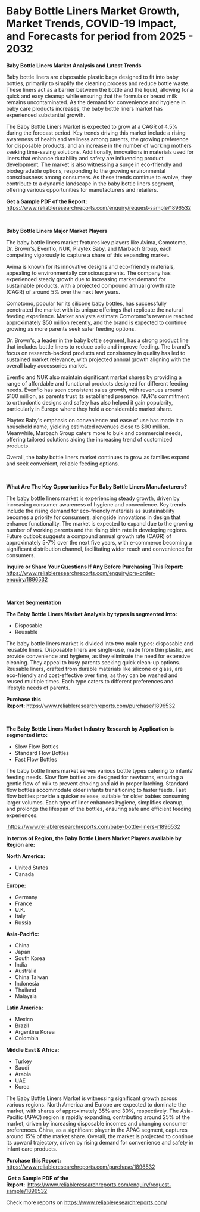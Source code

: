 <p><h1>Baby Bottle Liners Market Growth, Market Trends, COVID-19 Impact, and Forecasts for period from 2025 - 2032</h1></p><p><strong>Baby Bottle Liners Market Analysis and Latest Trends</strong></p>
<p><p>Baby bottle liners are disposable plastic bags designed to fit into baby bottles, primarily to simplify the cleaning process and reduce bottle waste. These liners act as a barrier between the bottle and the liquid, allowing for a quick and easy cleanup while ensuring that the formula or breast milk remains uncontaminated. As the demand for convenience and hygiene in baby care products increases, the baby bottle liners market has experienced substantial growth.</p><p>The Baby Bottle Liners Market is expected to grow at a CAGR of 4.5% during the forecast period. Key trends driving this market include a rising awareness of health and wellness among parents, the growing preference for disposable products, and an increase in the number of working mothers seeking time-saving solutions. Additionally, innovations in materials used for liners that enhance durability and safety are influencing product development. The market is also witnessing a surge in eco-friendly and biodegradable options, responding to the growing environmental consciousness among consumers. As these trends continue to evolve, they contribute to a dynamic landscape in the baby bottle liners segment, offering various opportunities for manufacturers and retailers.</p></p>
<p><strong>Get a Sample PDF of the Report:&nbsp;</strong> <a href="https://www.reliableresearchreports.com/enquiry/request-sample/1896532?utm_campaign=2030&utm_medium=2&utm_source=Github&utm_content=ia&utm_term=10022025&utm_id=baby-bottle-liners">https://www.reliableresearchreports.com/enquiry/request-sample/1896532</a></p>
<p>&nbsp;</p>
<p><strong>Baby Bottle Liners Major Market Players</strong></p>
<p><p>The baby bottle liners market features key players like Avima, Comotomo, Dr. Brown's, Evenflo, NUK, Playtex Baby, and Marbach Group, each competing vigorously to capture a share of this expanding market. </p><p>Avima is known for its innovative designs and eco-friendly materials, appealing to environmentally conscious parents. The company has experienced steady growth due to increasing market demand for sustainable products, with a projected compound annual growth rate (CAGR) of around 5% over the next few years.</p><p>Comotomo, popular for its silicone baby bottles, has successfully penetrated the market with its unique offerings that replicate the natural feeding experience. Market analysts estimate Comotomo's revenue reached approximately $50 million recently, and the brand is expected to continue growing as more parents seek safer feeding options.</p><p>Dr. Brown's, a leader in the baby bottle segment, has a strong product line that includes bottle liners to reduce colic and improve feeding. The brand's focus on research-backed products and consistency in quality has led to sustained market relevance, with projected annual growth aligning with the overall baby accessories market.</p><p>Evenflo and NUK also maintain significant market shares by providing a range of affordable and functional products designed for different feeding needs. Evenflo has seen consistent sales growth, with revenues around $100 million, as parents trust its established presence. NUK's commitment to orthodontic designs and safety has also helped it gain popularity, particularly in Europe where they hold a considerable market share.</p><p>Playtex Baby's emphasis on convenience and ease of use has made it a household name, yielding estimated revenues close to $90 million. Meanwhile, Marbach Group caters more to bulk and commercial needs, offering tailored solutions aiding the increasing trend of customized products.</p><p>Overall, the baby bottle liners market continues to grow as families expand and seek convenient, reliable feeding options.</p></p>
<p>&nbsp;</p>
<p><strong>What Are The Key Opportunities For Baby Bottle Liners Manufacturers?</strong></p>
<p><p>The baby bottle liners market is experiencing steady growth, driven by increasing consumer awareness of hygiene and convenience. Key trends include the rising demand for eco-friendly materials as sustainability becomes a priority for consumers, alongside innovations in design that enhance functionality. The market is expected to expand due to the growing number of working parents and the rising birth rate in developing regions. Future outlook suggests a compound annual growth rate (CAGR) of approximately 5-7% over the next five years, with e-commerce becoming a significant distribution channel, facilitating wider reach and convenience for consumers.</p></p>
<p><strong>Inquire or Share Your Questions If Any Before Purchasing This Report:</strong> <a href="https://www.reliableresearchreports.com/enquiry/pre-order-enquiry/1896532?utm_campaign=2030&utm_medium=2&utm_source=Github&utm_content=ia&utm_term=10022025&utm_id=baby-bottle-liners">https://www.reliableresearchreports.com/enquiry/pre-order-enquiry/1896532</a></p>
<p>&nbsp;</p>
<p><strong>Market Segmentation</strong></p>
<p><strong>The Baby Bottle Liners Market Analysis by types is segmented into:</strong></p>
<p><ul><li>Disposable</li><li>Reusable</li></ul></p>
<p><p>The baby bottle liners market is divided into two main types: disposable and reusable liners. Disposable liners are single-use, made from thin plastic, and provide convenience and hygiene, as they eliminate the need for extensive cleaning. They appeal to busy parents seeking quick clean-up options. Reusable liners, crafted from durable materials like silicone or glass, are eco-friendly and cost-effective over time, as they can be washed and reused multiple times. Each type caters to different preferences and lifestyle needs of parents.</p></p>
<p><strong>Purchase this Report:&nbsp;</strong><a href="https://www.reliableresearchreports.com/purchase/1896532?utm_campaign=2030&utm_medium=2&utm_source=Github&utm_content=ia&utm_term=10022025&utm_id=baby-bottle-liners">https://www.reliableresearchreports.com/purchase/1896532</a></p>
<p>&nbsp;</p>
<p><strong>The Baby Bottle Liners Market Industry Research by Application is segmented into:</strong></p>
<p><ul><li>Slow Flow Bottles</li><li>Standard Flow Bottles</li><li>Fast Flow Bottles</li></ul></p>
<p><p>The baby bottle liners market serves various bottle types catering to infants' feeding needs. Slow flow bottles are designed for newborns, ensuring a gentle flow of milk to prevent choking and aid in proper latching. Standard flow bottles accommodate older infants transitioning to faster feeds. Fast flow bottles provide a quicker release, suitable for older babies consuming larger volumes. Each type of liner enhances hygiene, simplifies cleanup, and prolongs the lifespan of the bottles, ensuring safe and efficient feeding experiences.</p></p>
<p><a href="https://www.reliableresearchreports.com/baby-bottle-liners-r1896532?utm_campaign=2030&utm_medium=2&utm_source=Github&utm_content=ia&utm_term=10022025&utm_id=baby-bottle-liners">&nbsp;https://www.reliableresearchreports.com/baby-bottle-liners-r1896532</a></p>
<p><strong>In terms of Region, the Baby Bottle Liners Market Players available by Region are:</strong></p>
<p>
    <p> <strong> North America: </strong>
        <ul>
            <li>United States</li>
            <li>Canada</li>
        </ul>
        </p> 
    <p> <strong> Europe: </strong>
        <ul>
            <li>Germany</li>
            <li>France</li>
            <li>U.K.</li>
            <li>Italy</li>
            <li>Russia</li>
        </ul>
        </p> 
    <p> <strong> Asia-Pacific: </strong>
        <ul>
            <li>China</li>
            <li>Japan</li>
            <li>South Korea</li>
            <li>India</li>
            <li>Australia</li>
            <li>China Taiwan</li>
            <li>Indonesia</li>
            <li>Thailand</li>
            <li>Malaysia</li>
        </ul>
        </p> 
    <p> <strong> Latin America: </strong>
        <ul>
            <li>Mexico</li>
            <li>Brazil</li>
            <li>Argentina Korea</li>
            <li>Colombia</li>
        </ul>
        </p> 
    <p> <strong> Middle East & Africa: </strong>
        <ul>
            <li>Turkey</li>
            <li>Saudi</li>
            <li>Arabia</li>
            <li>UAE</li>
            <li>Korea</li>
        </ul>
    </p>
    </p>
<p><p>The Baby Bottle Liners Market is witnessing significant growth across various regions. North America and Europe are expected to dominate the market, with shares of approximately 35% and 30%, respectively. The Asia-Pacific (APAC) region is rapidly expanding, contributing around 25% of the market, driven by increasing disposable incomes and changing consumer preferences. China, as a significant player in the APAC segment, captures around 15% of the market share. Overall, the market is projected to continue its upward trajectory, driven by rising demand for convenience and safety in infant care products.</p></p>
<p><strong>Purchase this Report: </strong><a href="https://www.reliableresearchreports.com/purchase/1896532?utm_campaign=2030&utm_medium=2&utm_source=Github&utm_content=ia&utm_term=10022025&utm_id=baby-bottle-liners">https://www.reliableresearchreports.com/purchase/1896532</a></p>
<p>&nbsp;<strong>Get a Sample PDF of the Report:&nbsp;&nbsp;</strong><a href="https://www.reliableresearchreports.com/enquiry/request-sample/1896532?utm_campaign=2030&utm_medium=2&utm_source=Github&utm_content=ia&utm_term=10022025&utm_id=baby-bottle-liners">https://www.reliableresearchreports.com/enquiry/request-sample/1896532</a></p>
<p><strong></strong></p>
<p>Check more reports on <a href="https://www.reliableresearchreports.com/?utm_campaign=2030&utm_medium=2&utm_source=Github&utm_content=ia&utm_term=10022025&utm_id=baby-bottle-liners">https://www.reliableresearchreports.com/</a></p>